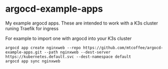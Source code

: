 # argocd-example-apps

My example argocd apps. These are intended to work with a K3s cluster runing Traefik for ingress

For example to import one with argocd into your K3s cluster

```
argocd app create nginxweb --repo https://github.com/mtcoffee/argocd-example-apps.git --path nginxweb --dest-server https://kubernetes.default.svc --dest-namespace default
argocd app sync nginxweb
```
